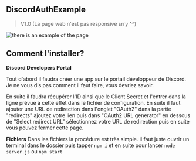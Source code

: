 ## DiscordAuthExample

> V1.0 (La page web n'est pas responsive srry ^^)

![there is an example of the page](https://raw.githubusercontent.com/MarcosPizza/DiscordAuthExample/master/example.gif)

## Comment l'installer?
**Discord Developers Portal**

Tout d'abord il faudra créer une app sur le portail développeur de Discord.
 Je ne vous dis pas comment il faut faire, vous devriez savoir.

En suite il faudra récupérer l'ID ainsi que le Client Secret et l'entrer dans la ligne prévue à cette effet dans le fichier de configuration. En suite il faut ajouter une URL de redirection dans l'onglet "OAuth2" dans la partie "redirects" ajoutez votre lien puis dans "OAuth2 URL generator" en dessous de "Select redirect URL" sélectionnez votre URL de redirection puis en suite vous pouvez fermer cette page.

**Fichiers**
Dans les fichiers la procédure est très simple. il faut juste ouvrir un terminal dans le dossier puis tapper `npm i` et en suite pour lancer `node server.js` ou `npm start`
